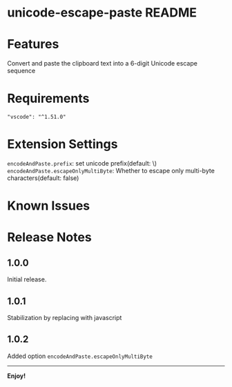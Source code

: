 # unicode-escape-paste README

# Features

Convert and paste the clipboard text into a 6-digit Unicode escape sequence




# Requirements

`"vscode": "^1.51.0"`


# Extension Settings

`encodeAndPaste.prefix`: <string>set unicode prefix(default: \\)
`encodeAndPaste.escapeOnlyMultiByte`: <bool>Whether to escape only multi-byte characters(default: false)


# Known Issues

# Release Notes

## 1.0.0

Initial release.

## 1.0.1
Stabilization by replacing with javascript
## 1.0.2
Added option `encodeAndPaste.escapeOnlyMultiByte`

-----------------------------------------------------------------------------------------------------------

**Enjoy!**
